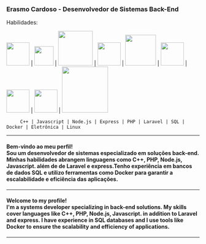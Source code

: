 <h3>Erasmo Cardoso - Desenvolvedor de Sistemas Back-End</h3>

Habilidades: 

<img width = "60px" src="https://github.com/erascardsilva/erascardsilva/assets/70297459/3389a869-e02e-4dc9-9118-3441c8478f7e"> |
<img width = "50px" src="https://github.com/erascardsilva/erascardsilva/assets/70297459/bc247f0c-0f8f-491f-a404-3102327a868d"> |
<img width = "90px" src="https://github.com/erascardsilva/erascardsilva/assets/70297459/0aefe439-664b-4fba-a22f-5e215565ea08"> |
<img width = "60px" src="https://github.com/erascardsilva/erascardsilva/assets/70297459/3971d597-a768-42da-a57d-3a4a4dfc6fcf"> |
<img width = "80px" src="https://github.com/erascardsilva/erascardsilva/assets/70297459/ddc500f5-c38c-4094-affa-b66a3f420578"> |
<img width = "60px" src="https://github.com/erascardsilva/erascardsilva/assets/70297459/5fa40ae9-99f3-48a2-9cfc-03c4dce38ec2"> |
<img width = "60px" src="https://github.com/erascardsilva/erascardsilva/assets/70297459/0ed376ff-8fb4-4511-9b3c-f6bd9eb44b04"> |
<img width = "60px" src="https://github.com/erascardsilva/erascardsilva/assets/70297459/83bf289b-86f6-4f52-82ed-9a25b5990a4d"> |
<img width = "120px" src="https://github.com/erascardsilva/erascardsilva/assets/70297459/14848a1b-6edd-4fc0-bbe7-592e5ddac0ae"> 


         C++ | Javascript | Node.js | Express | PHP | Laravel | SQL | Docker | Eletrônica | Linux
<hr>       
<h4> Bem-vindo ao meu perfil! <br> Sou um desenvolvedor de sistemas especializado em soluções back-end. 
Minhas habilidades abrangem linguagens como C++, PHP, Node.js, Javascript.
além de de Laravel e express.Tenho experiência em bancos de dados SQL
e utilizo ferramentas como Docker para garantir a escalabilidade e eficiência das aplicações.</h4><p>
<hr>
<h4> Welcome to my profile! <br> I'm a systems developer specializing in back-end solutions.
My skills cover languages ​​like C++, PHP, Node.js, Javascript.
in addition to Laravel and express. I have experience in SQL databases
and I use tools like Docker to ensure the scalability and efficiency of applications.</h4><p>
<hr>
